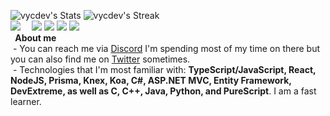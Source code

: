 



![vycdev's Stats](https://github-readme-stats.vercel.app/api?username=vycdev&theme=dark&show_icons=true&hide_border=true&count_private=true&rank_icon=percentile&custom_title=About%20Me&hide_rank=true&card_width=300px&icon_color=3299fe&card_height=310px&border_radius=10)
![vycdev's Streak](https://github-readme-streak-stats.herokuapp.com/?user=vycdev&theme=dark&hide_border=true&card_width=538px&ring=3299fe&fire=3299fe&currStreakLabel=3299fe&border_radius=10)
<br />&nbsp;
<img align="left" style="margin-right: 10px;" src="https://github-readme-stats.vercel.app/api/top-langs/?username=vycdev&theme=dark&show_icons=true&hide_border=true&layout=compact&card_width=304px&border_radius=10">
[![](https://img.shields.io/github/followers/vycdev?label=Follow%20me&style=social)](https://github.com/login?return_to=https%3A%2F%2Fgithub.com%2Fvycdev) [![](https://img.shields.io/twitch/status/vycdev?style=social)](https://www.twitch.tv/vycdev) ![](https://img.shields.io/twitter/follow/vycdev?style=social) ![](https://img.shields.io/youtube/channel/subscribers/UC9oN2nvJsq1AdybSs0ewT7Q?style=social) <br />
&nbsp;<b> About me </b> <br />
&nbsp;- You can reach me via [Discord](https://discordapp.com/users/270972671490129921) I'm spending most of my time on there but you can also find me on [Twitter](https://twitter.com/vycdev) sometimes. <br />
&nbsp;- Technologies that I'm most familiar with: <b>TypeScript/JavaScript, React, NodeJS, Prisma, Knex, Koa, C#, ASP.NET MVC, Entity Framework, DevExtreme, as well as C, C++, Java, Python, and PureScript</b>. I am a fast learner.
